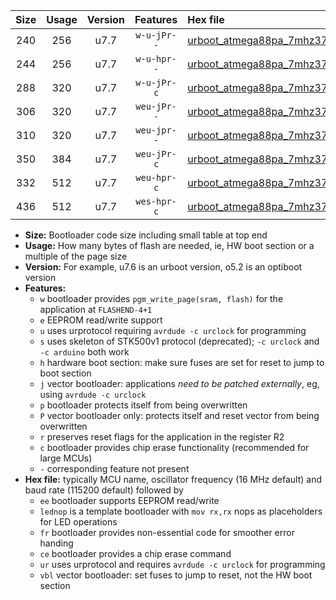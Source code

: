|Size|Usage|Version|Features|Hex file|
|:-:|:-:|:-:|:-:|:--|
|240|256|u7.7|`w-u-jPr--`|[urboot_atmega88pa_7mhz3728_115200bps_lednop_ur_vbl.hex](https://raw.githubusercontent.com/stefanrueger/urboot.hex/main/mcus/atmega88pa/fcpu_7mhz3728/115200_bps/urboot_atmega88pa_7mhz3728_115200bps_lednop_ur_vbl.hex)|
|244|256|u7.7|`w-u-hpr--`|[urboot_atmega88pa_7mhz3728_115200bps_lednop_fr_ur.hex](https://raw.githubusercontent.com/stefanrueger/urboot.hex/main/mcus/atmega88pa/fcpu_7mhz3728/115200_bps/urboot_atmega88pa_7mhz3728_115200bps_lednop_fr_ur.hex)|
|288|320|u7.7|`w-u-jPr-c`|[urboot_atmega88pa_7mhz3728_115200bps_lednop_fr_ce_ur_vbl.hex](https://raw.githubusercontent.com/stefanrueger/urboot.hex/main/mcus/atmega88pa/fcpu_7mhz3728/115200_bps/urboot_atmega88pa_7mhz3728_115200bps_lednop_fr_ce_ur_vbl.hex)|
|306|320|u7.7|`weu-jPr--`|[urboot_atmega88pa_7mhz3728_115200bps_ee_lednop_ur_vbl.hex](https://raw.githubusercontent.com/stefanrueger/urboot.hex/main/mcus/atmega88pa/fcpu_7mhz3728/115200_bps/urboot_atmega88pa_7mhz3728_115200bps_ee_lednop_ur_vbl.hex)|
|310|320|u7.7|`weu-jpr--`|[urboot_atmega88pa_7mhz3728_115200bps_ee_lednop_fr_ur_vbl.hex](https://raw.githubusercontent.com/stefanrueger/urboot.hex/main/mcus/atmega88pa/fcpu_7mhz3728/115200_bps/urboot_atmega88pa_7mhz3728_115200bps_ee_lednop_fr_ur_vbl.hex)|
|350|384|u7.7|`weu-jPr-c`|[urboot_atmega88pa_7mhz3728_115200bps_ee_lednop_fr_ce_ur_vbl.hex](https://raw.githubusercontent.com/stefanrueger/urboot.hex/main/mcus/atmega88pa/fcpu_7mhz3728/115200_bps/urboot_atmega88pa_7mhz3728_115200bps_ee_lednop_fr_ce_ur_vbl.hex)|
|332|512|u7.7|`weu-hpr-c`|[urboot_atmega88pa_7mhz3728_115200bps_ee_lednop_fr_ce_ur.hex](https://raw.githubusercontent.com/stefanrueger/urboot.hex/main/mcus/atmega88pa/fcpu_7mhz3728/115200_bps/urboot_atmega88pa_7mhz3728_115200bps_ee_lednop_fr_ce_ur.hex)|
|436|512|u7.7|`wes-hpr-c`|[urboot_atmega88pa_7mhz3728_115200bps_ee_lednop_fr_ce.hex](https://raw.githubusercontent.com/stefanrueger/urboot.hex/main/mcus/atmega88pa/fcpu_7mhz3728/115200_bps/urboot_atmega88pa_7mhz3728_115200bps_ee_lednop_fr_ce.hex)|

- **Size:** Bootloader code size including small table at top end
- **Usage:** How many bytes of flash are needed, ie, HW boot section or a multiple of the page size
- **Version:** For example, u7.6 is an urboot version, o5.2 is an optiboot version
- **Features:**
  + `w` bootloader provides `pgm_write_page(sram, flash)` for the application at `FLASHEND-4+1`
  + `e` EEPROM read/write support
  + `u` uses urprotocol requiring `avrdude -c urclock` for programming
  + `s` uses skeleton of STK500v1 protocol (deprecated); `-c urclock` and `-c arduino` both work
  + `h` hardware boot section: make sure fuses are set for reset to jump to boot section
  + `j` vector bootloader: applications *need to be patched externally*, eg, using `avrdude -c urclock`
  + `p` bootloader protects itself from being overwritten
  + `P` vector bootloader only: protects itself and reset vector from being overwritten
  + `r` preserves reset flags for the application in the register R2
  + `c` bootloader provides chip erase functionality (recommended for large MCUs)
  + `-` corresponding feature not present
- **Hex file:** typically MCU name, oscillator frequency (16 MHz default) and baud rate (115200 default) followed by
  + `ee` bootloader supports EEPROM read/write
  + `lednop` is a template bootloader with `mov rx,rx` nops as placeholders for LED operations
  + `fr` bootloader provides non-essential code for smoother error handing
  + `ce` bootloader provides a chip erase command
  + `ur` uses urprotocol and requires `avrdude -c urclock` for programming
  + `vbl` vector bootloader: set fuses to jump to reset, not the HW boot section
